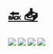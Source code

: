 #
# [🔙 ](../../)    <a href="../pdfs/230290672_⚪_📚_🔧_✖_Memoria Técnica de Diseño.pdf">📥</a>
 <img src="page0.jpg">   <img src="page1.jpg">   <img src="page2.jpg">   <img src="page3.jpg"> 

            
                